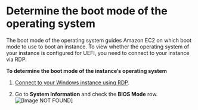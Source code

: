# Determine the boot mode of the operating system<a name="os-boot-mode"></a>

The boot mode of the operating system guides Amazon EC2 on which boot mode to use to boot an instance\. To view whether the operating system of your instance is configured for UEFI, you need to connect to your instance via RDP\.

**To determine the boot mode of the instance’s operating system**

1. [Connect to your Windows instance using RDP](connecting_to_windows_instance.md)\.

1. Go to **System Information** and check the **BIOS Mode** row\.  
![\[Image NOT FOUND\]](http://docs.aws.amazon.com/AWSEC2/latest/WindowsGuide/images/BIOS-mode-win.png)